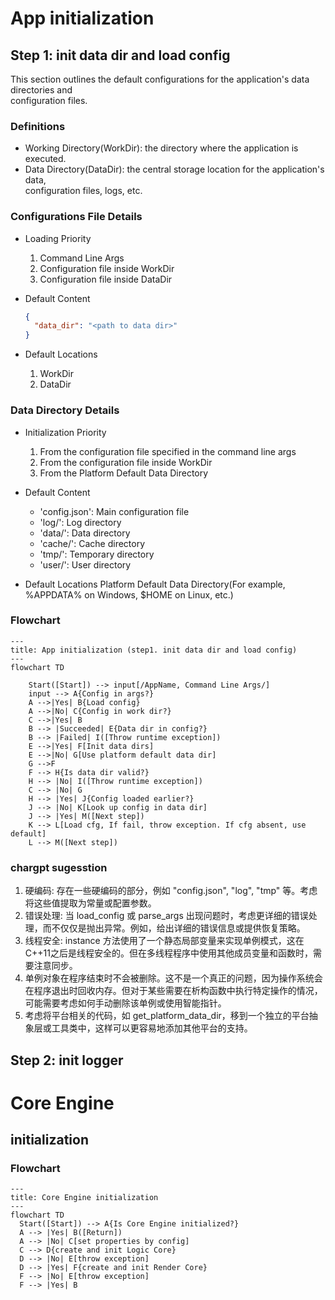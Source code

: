 # App initialization


## Step 1: init data dir and load config

This section outlines the default configurations for the application's data directories and  
configuration files.

### Definitions
  * Working Directory(WorkDir): the directory where the application is executed.
  * Data Directory(DataDir): the central storage location for the application's data,  
    configuration files, logs, etc.

### Configurations File Details
* Loading Priority
  1. Command Line Args
  2. Configuration file inside WorkDir
  3. Configuration file inside DataDir

* Default Content
  ```json
  {
    "data_dir": "<path to data dir>"
  }
  ```
  
* Default Locations
  1. WorkDir
  2. DataDir
  
### Data Directory Details
* Initialization Priority
  1. From the configuration file specified in the command line args
  2. From the configuration file inside WorkDir
  3. From the Platform Default Data Directory

* Default Content
  * 'config.json': Main configuration file
  * 'log/': Log directory
  * 'data/': Data directory
  * 'cache/': Cache directory
  * 'tmp/': Temporary directory
  * 'user/': User directory
  
* Default Locations
  Platform Default Data Directory(For example, %APPDATA% on Windows, $HOME on Linux, etc.)

### Flowchart
  ```mermaid
  ---
  title: App initialization (step1. init data dir and load config)
  ---
  flowchart TD
  
      Start([Start]) --> input[/AppName, Command Line Args/]
      input --> A{Config in args?}
      A -->|Yes| B{Load config}
      A -->|No| C{Config in work dir?}
      C -->|Yes| B
      B --> |Succeeded| E{Data dir in config?}
      B --> |Failed| I([Throw runtime exception])
      E -->|Yes| F[Init data dirs]
      E -->|No| G[Use platform default data dir]
      G -->F
      F --> H{Is data dir valid?}
      H --> |No| I([Throw runtime exception])
      C --> |No| G
      H --> |Yes| J{Config loaded earlier?}
      J --> |No| K[Look up config in data dir]
      J --> |Yes| M([Next step])
      K --> L[Load cfg, If fail, throw exception. If cfg absent, use default]
      L --> M([Next step])
  ```

### chargpt sugesstion
1. 硬编码: 存在一些硬编码的部分，例如 "config.json", "log", "tmp" 等。考虑将这些值提取为常量或配置参数。
2. 错误处理: 当 load_config 或 parse_args 出现问题时，考虑更详细的错误处理，而不仅仅是抛出异常。例如，给出详细的错误信息或提供恢复策略。
3. 线程安全: instance 方法使用了一个静态局部变量来实现单例模式，这在C++11之后是线程安全的。但在多线程程序中使用其他成员变量和函数时，需要注意同步。
4. 单例对象在程序结束时不会被删除。这不是一个真正的问题，因为操作系统会在程序退出时回收内存。但对于某些需要在析构函数中执行特定操作的情况，可能需要考虑如何手动删除该单例或使用智能指针。
5. 考虑将平台相关的代码，如 get_platform_data_dir，移到一个独立的平台抽象层或工具类中，这样可以更容易地添加其他平台的支持。

## Step 2: init logger
  
  
  
# Core Engine
## initialization

### Flowchart
  ```mermaid
  ---
  title: Core Engine initialization
  ---
  flowchart TD
    Start([Start]) --> A{Is Core Engine initialized?}
    A --> |Yes| B([Return])
    A --> |No| C[set properties by config]
    C --> D{create and init Logic Core}
    D --> |No| E[throw exception]
    D --> |Yes| F{create and init Render Core}
    F --> |No| E[throw exception]
    F --> |Yes| B
  ```
